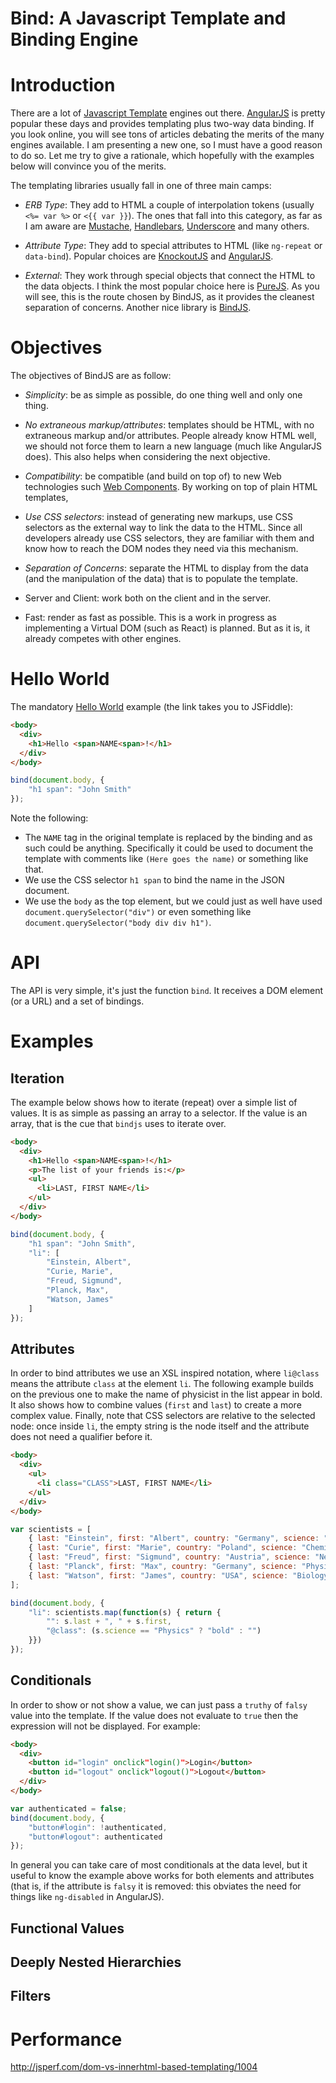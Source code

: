 Bind: A Javascript Template and Binding Engine
==============================================

# Introduction

There are a lot of [Javascript Template](http://en.wikipedia.org/wiki/JavaScript_templating) engines out there.
[AngularJS](https://angularjs.org) is pretty popular these days and provides templating plus two-way data binding. If
you look online, you will see tons of articles debating the merits of the many engines available. I am presenting
a new one, so I must have a good reason to do so. Let me try to give a rationale, which hopefully with the examples
below will convince you of the merits.

The templating libraries usually fall in one of three main camps:

- *ERB Type*: They add to HTML a couple of interpolation tokens (usually `<%= var %>` or `<{{ var }}`). The ones that
  fall into this category, as far as I am aware are [Mustache](http://mustache.github.io), [Handlebars](http://handlebarsjs.com),
  [Underscore](http://underscorejs.org) and many others.

- *Attribute Type*: They add to special attributes to HTML (like `ng-repeat` or `data-bind`). Popular choices are
  [KnockoutJS](http://knockoutjs.com) and [AngularJS](https://angularjs.org).

- *External*: They work through special objects that connect the HTML to the data objects. I think the most popular
  choice here is [PureJS](http://beebole.com/pure/). As you will see, this is the route chosen by BindJS, as it
  provides the cleanest separation of concerns. Another nice library is [BindJS](https://github.com/Xavi-/bind-js).


# Objectives

The objectives of BindJS are as follow:

- *Simplicity*: be as simple as possible, do one thing well and only one thing.

- *No extraneous markup/attributes*: templates should be HTML, with no extraneous markup and/or attributes. People already
  know HTML well, we should not force them to learn a new language (much like AngularJS does). This also helps when
  considering the next objective.

- *Compatibility*: be compatible (and build on top of) to new Web technologies such [Web Components](http://webcomponents.org).
  By working on top of plain HTML templates,

- *Use CSS selectors*: instead of generating new markups, use CSS selectors as the external way to link the data to the
  HTML. Since all developers already use CSS selectors, they are familiar with them and know how to reach the DOM nodes
  they need via this mechanism.

- *Separation of Concerns*: separate the HTML to display from the data (and the manipulation of the data) that is to
  populate the template.

- Server and Client: work both on the client and in the server.

- Fast: render as fast as possible. This is a work in progress as implementing a Virtual DOM (such as React) is planned.
  But as it is, it already competes with other engines.


# Hello World

The mandatory [Hello World](http://jsfiddle.net/wallooza/ntj4pokz/) example (the link takes you to JSFiddle):

```html
<body>
  <div>
    <h1>Hello <span>NAME<span>!</h1>
  </div>
</body>
```

```javascript
bind(document.body, {
    "h1 span": "John Smith"
});
```


Note the following:

- The `NAME` tag in the original template is replaced by the binding and as such could be anything. Specifically
  it could be used to document the template with comments like `(Here goes the name)` or something like that.
- We use the CSS selector `h1 span` to bind the name in the JSON document.
- We use the `body` as the top element, but we could just as well have used `document.querySelector("div")` or even
  something like `document.querySelector("body div div h1")`.


# API

The API is very simple, it's just the function `bind`. It receives a DOM element (or a URL) and a set of bindings.


# Examples

## Iteration

The example below shows how to iterate (repeat) over a simple list of values. It is as simple as passing an array to
a selector. If the value is an array, that is the cue that `bindjs` uses to iterate over.

```html
<body>
  <div>
    <h1>Hello <span>NAME<span>!</h1>
    <p>The list of your friends is:</p>
    <ul>
      <li>LAST, FIRST NAME</li>
    </ul>
  </div>
</body>
```

```javascript
bind(document.body, {
    "h1 span": "John Smith",
    "li": [
        "Einstein, Albert",
        "Curie, Marie",
        "Freud, Sigmund",
        "Planck, Max",
        "Watson, James"
    ]
});
```

## Attributes

In order to bind attributes we use an XSL inspired notation, where `li@class` means the attribute `class` at the
element `li`. The following example builds on the previous one to make the name of physicist in the list appear in bold.
It also shows how to combine values (`first` and `last`) to create a more complex value. Finally, note that CSS
selectors are relative to the selected node: once inside `li`, the empty string is the node itself and the attribute
does not need a qualifier before it.

```html
<body>
  <div>
    <ul>
      <li class="CLASS">LAST, FIRST NAME</li>
    </ul>
  </div>
</body>
```

```javascript
var scientists = [
    { last: "Einstein", first: "Albert", country: "Germany", science: "Physics" },
    { last: "Curie", first: "Marie", country: "Poland", science: "Chemistry" },
    { last: "Freud", first: "Sigmund", country: "Austria", science: "Neurology" },
    { last: "Planck", first: "Max", country: "Germany", science: "Physics" },
    { last: "Watson", first: "James", country: "USA", science: "Biology" }
];

bind(document.body, {
    "li": scientists.map(function(s) { return {
        "": s.last + ", " + s.first,
        "@class": (s.science == "Physics" ? "bold" : "")
    }})
});
```

## Conditionals

In order to show or not show a value, we can just pass a `truthy` of `falsy` value into the template. If the value
does not evaluate to `true` then the expression will not be displayed. For example:

```html
<body>
  <div>
    <button id="login" onclick"login()">Login</button>
    <button id="logout" onclick"logout()">Logout</button>
  </div>
</body>
```

```javascript
var authenticated = false;
bind(document.body, {
    "button#login": !authenticated,
    "button#logout": authenticated
});
```

In general you can take care of most conditionals at the data level, but it useful to know the example above works for
both elements and attributes (that is, if the attribute is `falsy` it is removed: this obviates the need for things
like `ng-disabled` in AngularJS).

## Functional Values


## Deeply Nested Hierarchies


## Filters



# Performance

http://jsperf.com/dom-vs-innerhtml-based-templating/1004
